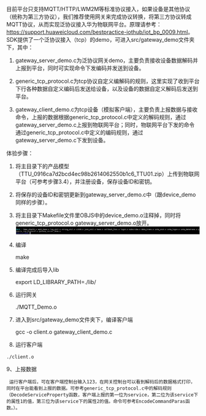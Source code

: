 目前平台只支持MQTT/HTTP/LWM2M等标准协议接入，如果设备是其他协议（统称为第三方协议），我们推荐使用网关来完成协议转换，将第三方协议转成MQTT协议，从而实现泛协议接入华为物联网平台。原理请参考：<https://support.huaweicloud.com/bestpractice-iothub/iot_bp_0009.html>。   
  SDK提供了一个泛协议接入（tcp）的demo，可进入src/gateway_demo文件夹下，其中：             
  1. gateway_server_demo.c为泛协议网关demo，主要负责接收设备数据解码并上报到平台，同时可实现命令下发编码并发送到设备。     

  2. generic_tcp_protocol.c为tcp协议自定义编解码的规则，这里实现了收到平台下行各种数据自定义编码后发送给设备，以及设备的数据自定义解码后发送到平台。   
 
  3. gateway_client_demo.c为tcp设备（模拟客户端），主要负责上报数据与接收命令，上报的数据根据generic_tcp_protocol.c中定义的解码规则，通过gateway_server_demo.c上报到物联网平台；同时，物联网平台下发的命令通过generic_tcp_protocol.c中定义的编码规则，通过gateway_server_demo.c下发到设备。   

  体验步骤：   
  
  
  1. 将主目录下的产品模型（TTU_0916ca7d2bcd4ec98b2614062550b1c6_TTU01.zip）上传到物联网平台（可参考步骤3.4），并注册设备，保存设备ID和密钥。   
  
  2. 将保存的设备ID和密钥更新到gateway_server_demo.c中（跟device_demo同样的步骤）。   
  
  3. 将主目录下Makefile文件里OBJS中的device_demo.o注释掉，同时将generic_tcp_protocol.o gateway_server_demo.o放开。    
	![](./generic.PNG)
  4. 编译   
  
  	 make   
  	 
  5. 编译完成后导入lib   
  
     export LD_LIBRARY_PATH=./lib/   
     
  6. 运行网关   
  
     ./MQTT_Demo.o
      
  7. 进入到src/gateway_demo文件夹下，编译客户端   
  
     gcc -o client.o gateway_client_demo.c
     
  8. 运行客户端    
  
  	./client.o      
  	
  9、上报数据      
  
     运行客户端后，可在客户端控制台输入123，在网关控制台可以看到解码后的数据格式打印，同时在平台能看到上报的数据。可参考generic_tcp_protocol.c中的解码规则（DecodeServiceProperty函数，客户端上报的第一位为service，第二位为该service下的属性1的值，第三位为该service下的属性2的值。命令可参考EncodeCommandParas函数。）。